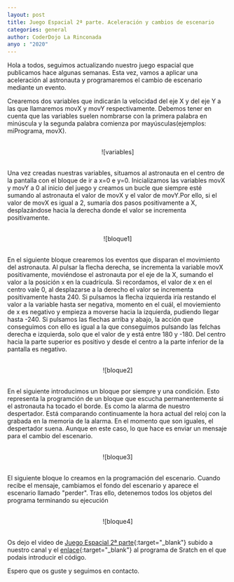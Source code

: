 ```yaml
---
layout: post
title: Juego Espacial 2ª parte. Aceleración y cambios de escenario
categories: general
author: CoderDojo La Rinconada
anyo : "2020"
---
```


Hola a todos, seguimos actualizando nuestro juego espacial que publicamos hace algunas semanas. Esta vez, vamos a aplicar una aceleración al astronauta y programaremos el cambio de escenario mediante un evento.

Crearemos dos variables que indicarán la velocidad del eje X y del eje Y a las que llamaremos movX y movY respectivamente. Debemos tener en cuenta que las variables suelen nombrarse con la primera palabra en minúscula y la segunda palabra comienza por mayúsculas(ejemplos: miPrograma, movX).

<br>
<span style="display:block;text-align:center">![variables]</span>
<br>


Una vez creadas nuestras variables, situamos al astronauta en el centro de la pantalla con el bloque de ir a x=0 e y=0. Inicializamos las variables movX y movY a 0 al inicio del juego y creamos un bucle que siempre esté sumando al astronauta el valor de movX y el valor de movY.Por ello, si el valor de movX es igual a 2, sumaría dos pasos positivamente a X, desplazándose hacia la derecha donde el valor se incrementa positivamente.

 
<br>
<span style="display:block;text-align:center">![bloque1]</span>
<br>


En el siguiente bloque crearemos los eventos que disparan el movimiento del astronauta. Al pulsar la flecha derecha, se incrementa la variable movX positivamente, moviéndose el astronauta por el eje de la X, sumando el valor a la posición x en la cuadrícula. Si recordamos, el valor de x en el centro vale 0, al desplazarse a la derecho el valor se incrementa positivamente hasta 240. Si pulsamos la flecha izquierda iría restando el valor a la variable hasta ser negativa, momento en el cuál, el moviemiento de x es negativo y empieza a moverse hacia la izquierda, pudiendo llegar hasta -240.
Si pulsamos las flechas arriba y abajo, la acción que conseguimos con ello es igual a la que conseguimos pulsando las felchas derecha e izquierda, solo que el valor de y está entre 180 y -180. Del centro hacia la parte superior es positivo y desde el centro a la parte inferior de la pantalla es negativo.


<br>
<span style="display:block;text-align:center">![bloque2]</span>
<br>

En el siguiente introducimos un bloque por siempre y una condición. Esto representa la programción de un bloque que escucha permanentemente si el astronauta ha tocado el borde. Es como la alarma de nuestro despertador. Está comparando continuamente la hora actual del reloj con la grabada en la memoria de la alarma. En el momento que son iguales, el despertador suena. Aunque en este caso, lo que hace es enviar un mensaje para el cambio del escenario.


<br>
<span style="display:block;text-align:center">![bloque3]</span>
<br>


El siguiente bloque lo creamos en la programación del escenario. Cuando recibe el mensaje, cambiamos el fondo del escenario y aparece el escenario llamado "perder". Tras ello, detenemos todos los objetos del programa terminando su ejecución

<br>
<span style="display:block;text-align:center">![bloque4]</span>
<br>


Os dejo el video de [Juego Espacial 2ª parte](https://youtu.be/lnTL5N7n0V0){:target="_blank"} subido a nuestro canal y el [enlace](https://scratch.mit.edu/projects/401764203/){:target="_blank"} al programa de Sratch en el que podais introducir el código.

Espero que os guste y seguimos en contacto.


[variables]:/images/variables.png
[bloque1]:/images/bloque1.png
[bloque2]:/images/bloque2.png
[bloque3]:/images/bloque3.png
[bloque4]:/images/bloque4.png







